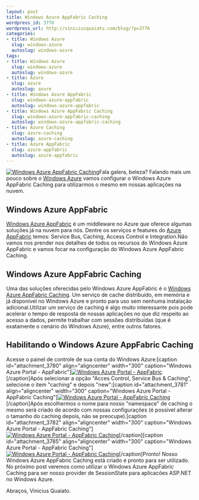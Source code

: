 ```yaml
--- 
layout: post
title: Windows Azure AppFabric Caching
wordpress_id: 3776
wordpress_url: http://viniciusquaiato.com/blog/?p=3776
categories: 
- title: Windows Azure
  slug: windows-azure
  autoslug: windows-azure
tags: 
- title: Windows Azure
  slug: windows-azure
  autoslug: windows-azure
- title: Azure
  slug: azure
  autoslug: azure
- title: Windows Azure AppFabric
  slug: windows-azure-appfabric
  autoslug: windows-azure-appfabric
- title: Windows Azure AppFabric Caching
  slug: windows-azure-appfabric-caching
  autoslug: windows-azure-appfabric-caching
- title: Azure Caching
  slug: azure-caching
  autoslug: azure-caching
- title: Azure AppFabric
  slug: azure-appfabric
  autoslug: azure-appfabric
---
```

[![](http://viniciusquaiato.com/blog/wp-content/uploads/2011/07/diag-caching-sm.gif "Windows Azure AppFabric Caching")](http://viniciusquaiato.com/blog/wp-content/uploads/2011/07/diag-caching-sm.gif)Fala galera, beleza? Falando mais um pouco sobre o [Windows Azure](http://viniciusquaiato.com/blog/category/windows-azure/ "Windows Azure") vamos configurar o Windows Azure AppFabric Caching para utilizarmos o mesmo em nossas aplicações na nuvem.

## Windows Azure AppFabric
[Windows Azure AppFabric](http://www.microsoft.com/windowsazure/appfabric/overview/#top) é um middleware no Azure que oferece algumas soluções já na nuvem para nós. Dentre os serviços e features do [Azure AppFabric](http://www.microsoft.com/windowsazure/appfabric/overview/) temos: Service Bus, Caching, Access Control e Integration.Não vamos nos prender nos detalhes de todos os recursos do Windows Azure AppFabric e vamos focar na configuração do Windows Azure AppFabric Caching.

## Windows Azure AppFabric Caching
Uma das soluções oferecidas pelo Windows Azure AppFabric é o [Windows Azure AppFabric Caching](http://msdn.microsoft.com/en-us/library/gg278356.aspx). Um serviço de cache distribuído, em memória e já disponível no Windows Azure e pronto para uso sem nenhuma instalação adicional.Utilizar um serviço de caching é algo muito interessante pois pode acelerar o tempo de resposta de nossas aplicações no que diz respeito ao acesso a dados, permite trabalhar com sessões distribuídas (que é exatamente o cenário do Windows Azure), entre outros fatores.

## Habilitando o Windows Azure AppFabric Caching
Acesse o painel de controle de sua conta do Windows Azure:[caption id="attachment_3780" align="aligncenter" width="300" caption="Windows Azure Portal - AppFabric"][![Windows Azure Portal - AppFabric](http://viniciusquaiato.com/blog/wp-content/uploads/2011/07/Program-Manager_2011-07-14_20-02-47-300x162.png "Windows Azure Portal - AppFabric")](http://viniciusquaiato.com/blog/wp-content/uploads/2011/07/Program-Manager_2011-07-14_20-02-47.png)[/caption]Após selecionar a opção "Acces Control, Service Bus & Caching", selecione o item "caching" e depois "new":[caption id="attachment_3781" align="aligncenter" width="300" caption="Windows Azure Portal - AppFabric Caching"][![Windows Azure Portal - AppFabric Caching](http://viniciusquaiato.com/blog/wp-content/uploads/2011/07/Greenshot_2011-07-14_20-04-04-300x162.png "Windows Azure Portal - AppFabric Caching")](http://viniciusquaiato.com/blog/wp-content/uploads/2011/07/Greenshot_2011-07-14_20-04-04.png)[/caption]Após escolhermos o nome para nosso "namespace" de caching o mesmo será criado de acordo com nossas configurações (é possível alterar o tamanho do caching depois, não se preocupe).[caption id="attachment_3782" align="aligncenter" width="300" caption="Windows Azure Portal - AppFabric Caching"][![Windows Azure Portal - AppFabric Caching](http://viniciusquaiato.com/blog/wp-content/uploads/2011/07/Greenshot_2011-07-14_20-05-20-300x162.png "Windows Azure Portal - AppFabric Caching")](http://viniciusquaiato.com/blog/wp-content/uploads/2011/07/Greenshot_2011-07-14_20-05-20.png)[/caption][caption id="attachment_3785" align="aligncenter" width="300" caption="Windows Azure Portal - AppFabric Caching"][![Windows Azure Portal - AppFabric Caching](http://viniciusquaiato.com/blog/wp-content/uploads/2011/07/Greenshot_2011-07-14_20-08-48-300x162.png "Windows Azure Portal - AppFabric Caching")](http://viniciusquaiato.com/blog/wp-content/uploads/2011/07/Greenshot_2011-07-14_20-08-48.png)[/caption]Pronto! Nosso Windows Azure AppFabric Caching está criado e pronto para ser utilizado. No próximo post veremos como utilizar o Windows Azure AppFabric Caching para ser nosso provider de SessionState para aplicacões ASP.NET no Windows Azure.

Abraços,
Vinicius Quaiato.
